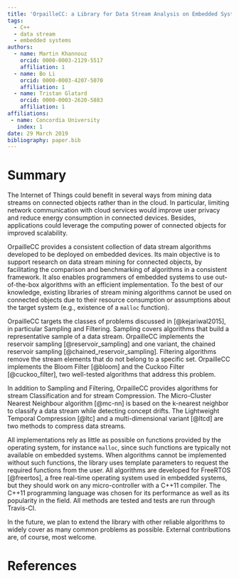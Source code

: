 ```yaml
---
title: 'OrpailleCC: a Library for Data Stream Analysis on Embedded Systems'
tags:
  - C++
  - data stream
  - embedded systems
authors:
  - name: Martin Khannouz
    orcid: 0000-0003-2129-5517
    affiliation: 1
  - name: Bo Li
    orcid: 0000-0003-4207-5070 
    affiliation: 1
  - name: Tristan Glatard
    orcid: 0000-0003-2620-5883
    affiliation: 1
affiliations:
 - name: Concordia University
   index: 1
date: 29 March 2019
bibliography: paper.bib
---
```


# Summary

The Internet of Things could benefit in several ways from mining data 
streams on connected objects rather than in the cloud. In particular, 
limiting network communication with cloud services would improve user 
privacy and reduce energy consumption in connected devices. Besides, 
applications could leverage the computing power of connected objects 
for improved scalability.

OrpailleCC provides a consistent collection of data stream algorithms 
developed to be deployed on embedded devices.  Its main objective is to
support research on data stream mining for connected objects,
by facilitating the comparison and benchmarking of algorithms in a 
consistent framework. It also enables programmers of embedded systems to use 
out-of-the-box algorithms with an efficient implementation.
To the best of our knowledge, existing libraries of stream mining
algorithms cannot be used on connected objects due to their resource consumption or
assumptions about the target system (e.g., existence of a `malloc` function). 

OrpailleCC targets the classes of problems discussed in [@kejariwal2015],
 in particular Sampling and 
Filtering. Sampling covers algorithms that 
build a representative sample of a
data stream. OrpailleCC implements the reservoir
sampling [@reservoir_sampling] and one variant, the chained reservoir
sampling [@chained_reservoir_sampling]. Filtering algorithms
remove the stream elements that do not belong to a specific set.
OrpailleCC implements the Bloom Filter [@bloom] and the Cuckoo
Filter [@cuckoo_filter], two well-tested algorithms that address this
problem.

In addition to Sampling and Filtering, OrpailleCC
provides algorithms for stream Classification and for stream Compression. The 
Micro-Cluster Nearest Neighbour algorithm [@mc-nn] is based on the 
k-nearest neighbor to classify a data stream while detecting concept 
drifts. The Lightweight Temporal Compression [@ltc] and a 
multi-dimensional variant [@ltcd] are two methods to compress data 
streams.

All implementations rely as little as possible on functions provided by the 
operating system, for instance `malloc`, since such functions are typically
not available on embedded systems. When algorithms cannot be
implemented without such functions, the library uses template parameters to 
request the required functions from the user.  All algorithms are 
developed for FreeRTOS [@freertos], a free real-time operating 
system used in embedded systems, but they should work on any 
micro-controller with a C++11 compiler. The C++11 programming language 
was chosen for its performance as well as its popularity in the 
field. All methods are tested and tests are run through Travis-CI.

In the future, we plan to extend the library with other reliable 
algorithms to widely cover as many common problems as possible.
External contributions are, of course, most welcome.

# References
